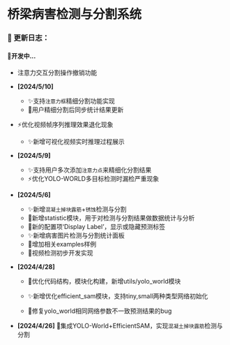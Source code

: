 # 桥梁病害检测与分割系统

### :triangular_flag_on_post: 更新日志：

#### :construction:开发中...

- 注意力交互分割操作撤销功能



- **[2024/5/10]**

  - :sparkles:支持`注意力框`精细分割功能实现
  - :bug:用户精细分割后同步统计结果更新
- :zap:优化视频帧序列推理效果退化现象
  - :sparkles:新增可视化视频实时推理过程展示

- **[2024/5/9]**
  - :sparkles:支持用户多次添加`注意力点`来精细化分割结果
  - :zap:优化YOLO-WORLD多目标检测时漏检严重现象
- **[2024/5/6]**
  - :sparkles:新增`混凝土掉块露筋`+`锈蚀`检测与分割
  - :hammer:新增statistic模块，用于对检测与分割结果做数据统计与分析​
  - :wrench:新的配置项‘Display Label’，显示或隐藏预测标签
  - :sparkles:新增病害图片检测与分割统计面板
  - :rocket:增加相关examples样例
  - :construction:视频检测初步开发实现

- **[2024/4/28]**
  - :hammer:优化代码结构，模块化构建，新增utils/yolo_world模块

  - :sparkles:新增优化efficient_sam模块，支持tiny,small两种类型网络初始化

  - :bug:修复yolo_world相同网络参数不一致预测结果的bug
- **[2024/4/26]**	:tada:集成YOLO-World+EfficientSAM，实现`混凝土掉块露筋`检测与分割